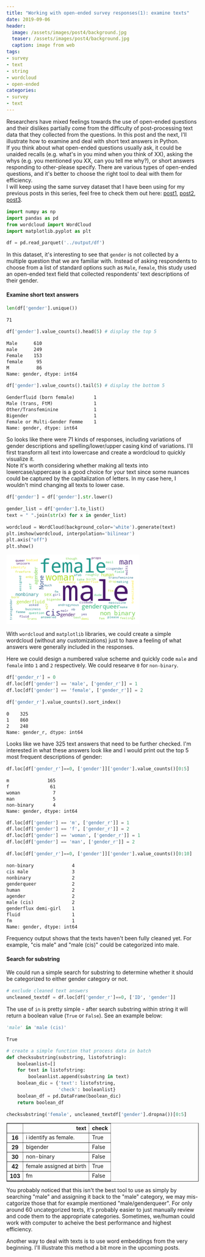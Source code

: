 ```yaml
---
title: "Working with open-ended survey responses(1): examine texts"
date: 2019-09-06
header:
  image: /assets/images/post4/background.jpg
  teaser: /assets/images/post4/background.jpg
  caption: image from web
tags:
- survey
- text
- string
- wordcloud
- open-ended
categories:
- survey
- text
---
```


Researchers have mixed feelings towards the use of open-ended questions and their dislikes partially come from the difficulty of post-processing text data that they collected from the questions. In this post and the next, I'll illustrate how to examine and deal with short text answers in Python. <br>
If you think about what open-ended questions usually ask, it could be unaided recalls (e.g. what's in you mind when you think of XX), asking the whys (e.g. you mentioned you XX, can you tell me why?), or short answers responding to other-please specify. There are various types of open-ended questions, and it's better to choose the right tool to deal with them for efficiency. <br>
I will keep using the same survey dataset that I have been using for my previous posts in this series, feel free to check them out here: [post1](https://rosalynnyang.github.io/survey/checking-survey-data/), [post2](https://rosalynnyang.github.io/survey/variable-type-missing/), [post3](https://rosalynnyang.github.io/survey/survey-data-cleaning/).


```python
import numpy as np
import pandas as pd
from wordcloud import WordCloud
import matplotlib.pyplot as plt
```


```python
df = pd.read_parquet('../output/df')
```

In this dataset, it's interesting to see that `gender` is not collected by a multiple question that we are familiar with. Instead of asking respondents to choose from a list of standard options such as `Male`, `Female`, this study used an open-ended text field that collected respondents' text descriptions of their gender. <br>

#### Examine short text answers


```python
len(df['gender'].unique())
```




    71




```python
df['gender'].value_counts().head(5) # display the top 5
```




    Male      610
    male      249
    Female    153
    female     95
    M          86
    Name: gender, dtype: int64




```python
df['gender'].value_counts().tail(5) # display the bottom 5
```




    Genderfluid (born female)       1
    Male (trans, FtM)               1
    Other/Transfeminine             1
    Bigender                        1
    Female or Multi-Gender Femme    1
    Name: gender, dtype: int64



So looks like there were 71 kinds of responses, including variations of gender descriptions and spelling/lower/upper casing kind of variations. I'll first transform all text into lowercase and create a wordcloud to quickly visualize it. <br>
Note it's worth considering whether making all texts into lowercase/uppercase is a good choice for your text since some nuances could be captured by the capitalization of letters. In my case here, I wouldn't mind changing all texts to lower case.


```python
df['gender'] = df['gender'].str.lower()
```


```python
gender_list = df['gender'].to_list()
text = " ".join(str(x) for x in gender_list)
```


```python
wordcloud = WordCloud(background_color='white').generate(text)
plt.imshow(wordcloud, interpolation='bilinear')
plt.axis("off")
plt.show()
```


![png](/assets/images/post4/output_13_0.png)


With `wordcloud` and `matplotlib` libraries, we could create a simple wordcloud (without any customizations) just to have a feeling of what answers were generally included in the responses.

Here we could design a numbered value scheme and quickly code `male` and `female` into `1` and `2` respectively. We could researve `0` for `non-binary`.


```python
df['gender_r'] = 0
df.loc[df['gender'] == 'male', ['gender_r']] = 1
df.loc[df['gender'] == 'female', ['gender_r']] = 2
```


```python
df['gender_r'].value_counts().sort_index()
```




    0    325
    1    860
    2    248
    Name: gender_r, dtype: int64



Looks like we have 325 text answers that need to be further checked. I'm interested in what these answers look like and I would print out the top 5 most frequent descriptions of gender:


```python
df.loc[df['gender_r']==0, ['gender']]['gender'].value_counts()[0:5]
```




    m              165
    f               61
    woman            7
    man              5
    non-binary       4
    Name: gender, dtype: int64




```python
df.loc[df['gender'] == 'm', ['gender_r']] = 1
df.loc[df['gender'] == 'f', ['gender_r']] = 2
df.loc[df['gender'] == 'woman', ['gender_r']] = 1
df.loc[df['gender'] == 'man', ['gender_r']] = 2
```


```python
df.loc[df['gender_r']==0, ['gender']]['gender'].value_counts()[0:10]
```




    non-binary              4
    cis male                3
    nonbinary               2
    genderqueer             2
    human                   2
    agender                 2
    male (cis)              2
    genderflux demi-girl    1
    fluid                   1
    fm                      1
    Name: gender, dtype: int64



Frequency output shows that the texts haven't been fully cleaned yet. For example, "cis male" and "male (cis)" could be categorized into male.

#### Search for substring

We could run a simple search for substring to determine whether it should be categorized to either gender category or not.


```python
# exclude cleaned text answers
uncleaned_textdf = df.loc[df['gender_r']==0, ['ID', 'gender']]
```

The use of `in` is pretty simple - after search substring within string it will return a boolean value (`True` or `False`). See an example below:


```python
'male' in 'male (cis)'
```




    True




```python
# create a simple function that process data in batch
def checksubstring(substring, listofstring):
    booleanlist=[]
    for text in listofstring:
        booleanlist.append(substring in text)
    boolean_dic = {'text': listofstring,
                   'check': booleanlist}
    boolean_df = pd.DataFrame(boolean_dic)
    return boolean_df
```


```python
checksubstring('female', uncleaned_textdf['gender'].dropna())[0:5]
```




<div>
<style scoped>
    .dataframe tbody tr th:only-of-type {
        vertical-align: middle;
    }

    .dataframe tbody tr th {
        vertical-align: top;
    }

    .dataframe thead th {
        text-align: right;
    }
</style>
<table border="1" class="dataframe">
  <thead>
    <tr style="text-align: right;">
      <th></th>
      <th>text</th>
      <th>check</th>
    </tr>
  </thead>
  <tbody>
    <tr>
      <th>16</th>
      <td>i identify as female.</td>
      <td>True</td>
    </tr>
    <tr>
      <th>29</th>
      <td>bigender</td>
      <td>False</td>
    </tr>
    <tr>
      <th>30</th>
      <td>non-binary</td>
      <td>False</td>
    </tr>
    <tr>
      <th>42</th>
      <td>female assigned at birth</td>
      <td>True</td>
    </tr>
    <tr>
      <th>103</th>
      <td>fm</td>
      <td>False</td>
    </tr>
  </tbody>
</table>
</div>



You probably noticed that this isn't the best tool to use as simply by searching "male" and assigning it back to the "male" category, we may mis-catgorize those that for example mentioned "male/genderqueer". For only around 60 uncategorized texts, it's probably easier to just manually review and code them to the appropriate categories. Sometimes, we/human could work with computer to acheive the best performance and highest efficiency. 

Another way to deal with texts is to use word embeddings from the very beginning. I'll illustrate this method a bit more in the upcoming posts.
